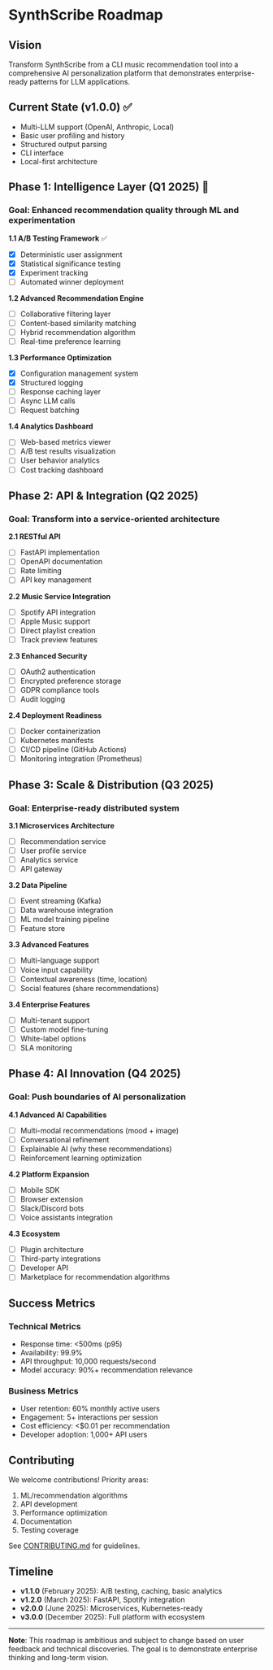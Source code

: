 # SynthScribe Roadmap

## Vision
Transform SynthScribe from a CLI music recommendation tool into a comprehensive AI personalization platform that demonstrates enterprise-ready patterns for LLM applications.

## Current State (v1.0.0) ✅
- Multi-LLM support (OpenAI, Anthropic, Local)
- Basic user profiling and history
- Structured output parsing
- CLI interface
- Local-first architecture

## Phase 1: Intelligence Layer (Q1 2025) 🚧
### Goal: Enhanced recommendation quality through ML and experimentation

**1.1 A/B Testing Framework** ✅
- [x] Deterministic user assignment
- [x] Statistical significance testing
- [x] Experiment tracking
- [ ] Automated winner deployment

**1.2 Advanced Recommendation Engine**
- [ ] Collaborative filtering layer
- [ ] Content-based similarity matching
- [ ] Hybrid recommendation algorithm
- [ ] Real-time preference learning

**1.3 Performance Optimization**
- [x] Configuration management system
- [x] Structured logging
- [ ] Response caching layer
- [ ] Async LLM calls
- [ ] Request batching

**1.4 Analytics Dashboard**
- [ ] Web-based metrics viewer
- [ ] A/B test results visualization
- [ ] User behavior analytics
- [ ] Cost tracking dashboard

## Phase 2: API & Integration (Q2 2025)
### Goal: Transform into a service-oriented architecture

**2.1 RESTful API**
- [ ] FastAPI implementation
- [ ] OpenAPI documentation
- [ ] Rate limiting
- [ ] API key management

**2.2 Music Service Integration**
- [ ] Spotify API integration
- [ ] Apple Music support
- [ ] Direct playlist creation
- [ ] Track preview features

**2.3 Enhanced Security**
- [ ] OAuth2 authentication
- [ ] Encrypted preference storage
- [ ] GDPR compliance tools
- [ ] Audit logging

**2.4 Deployment Readiness**
- [ ] Docker containerization
- [ ] Kubernetes manifests
- [ ] CI/CD pipeline (GitHub Actions)
- [ ] Monitoring integration (Prometheus)

## Phase 3: Scale & Distribution (Q3 2025)
### Goal: Enterprise-ready distributed system

**3.1 Microservices Architecture**
- [ ] Recommendation service
- [ ] User profile service
- [ ] Analytics service
- [ ] API gateway

**3.2 Data Pipeline**
- [ ] Event streaming (Kafka)
- [ ] Data warehouse integration
- [ ] ML model training pipeline
- [ ] Feature store

**3.3 Advanced Features**
- [ ] Multi-language support
- [ ] Voice input capability
- [ ] Contextual awareness (time, location)
- [ ] Social features (share recommendations)

**3.4 Enterprise Features**
- [ ] Multi-tenant support
- [ ] Custom model fine-tuning
- [ ] White-label options
- [ ] SLA monitoring

## Phase 4: AI Innovation (Q4 2025)
### Goal: Push boundaries of AI personalization

**4.1 Advanced AI Capabilities**
- [ ] Multi-modal recommendations (mood + image)
- [ ] Conversational refinement
- [ ] Explainable AI (why these recommendations)
- [ ] Reinforcement learning optimization

**4.2 Platform Expansion**
- [ ] Mobile SDK
- [ ] Browser extension
- [ ] Slack/Discord bots
- [ ] Voice assistants integration

**4.3 Ecosystem**
- [ ] Plugin architecture
- [ ] Third-party integrations
- [ ] Developer API
- [ ] Marketplace for recommendation algorithms

## Success Metrics

### Technical Metrics
- Response time: <500ms (p95)
- Availability: 99.9%
- API throughput: 10,000 requests/second
- Model accuracy: 90%+ recommendation relevance

### Business Metrics
- User retention: 60% monthly active users
- Engagement: 5+ interactions per session
- Cost efficiency: <$0.01 per recommendation
- Developer adoption: 1,000+ API users

## Contributing

We welcome contributions! Priority areas:
1. ML/recommendation algorithms
2. API development
3. Performance optimization
4. Documentation
5. Testing coverage

See [CONTRIBUTING.md](CONTRIBUTING.md) for guidelines.

## Timeline

- **v1.1.0** (February 2025): A/B testing, caching, basic analytics
- **v1.2.0** (March 2025): FastAPI, Spotify integration
- **v2.0.0** (June 2025): Microservices, Kubernetes-ready
- **v3.0.0** (December 2025): Full platform with ecosystem

---

**Note**: This roadmap is ambitious and subject to change based on user feedback and technical discoveries. The goal is to demonstrate enterprise thinking and long-term vision.